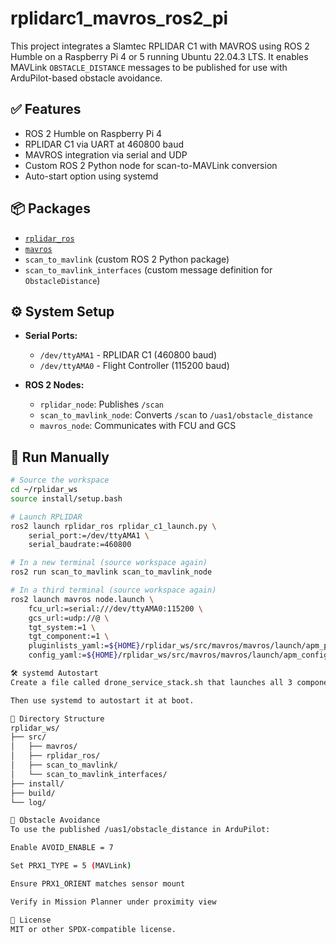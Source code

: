 # rplidarc1_mavros_ros2_pi

This project integrates a Slamtec RPLIDAR C1 with MAVROS using ROS 2 Humble on a Raspberry Pi 4 or 5 running Ubuntu 22.04.3 LTS. It enables MAVLink `OBSTACLE_DISTANCE` messages to be published for use with ArduPilot-based obstacle avoidance.

## ✅ Features

- ROS 2 Humble on Raspberry Pi 4
- RPLIDAR C1 via UART at 460800 baud
- MAVROS integration via serial and UDP
- Custom ROS 2 Python node for scan-to-MAVLink conversion
- Auto-start option using systemd

## 📦 Packages

- [`rplidar_ros`](https://github.com/Slamtec/rplidar_ros)
- [`mavros`](https://github.com/mavlink/mavros/tree/ros2)
- `scan_to_mavlink` (custom ROS 2 Python package)
- `scan_to_mavlink_interfaces` (custom message definition for `ObstacleDistance`)

## ⚙️ System Setup

- **Serial Ports:**
  - `/dev/ttyAMA1` - RPLIDAR C1 (460800 baud)
  - `/dev/ttyAMA0` - Flight Controller (115200 baud)

- **ROS 2 Nodes:**
  - `rplidar_node`: Publishes `/scan`
  - `scan_to_mavlink_node`: Converts `/scan` to `/uas1/obstacle_distance`
  - `mavros_node`: Communicates with FCU and GCS

## 🚀 Run Manually

```bash
# Source the workspace
cd ~/rplidar_ws
source install/setup.bash

# Launch RPLIDAR
ros2 launch rplidar_ros rplidar_c1_launch.py \
    serial_port:=/dev/ttyAMA1 \
    serial_baudrate:=460800

# In a new terminal (source workspace again)
ros2 run scan_to_mavlink scan_to_mavlink_node

# In a third terminal (source workspace again)
ros2 launch mavros node.launch \
    fcu_url:=serial:///dev/ttyAMA0:115200 \
    gcs_url:=udp://@ \
    tgt_system:=1 \
    tgt_component:=1 \
    pluginlists_yaml:=${HOME}/rplidar_ws/src/mavros/mavros/launch/apm_pluginlists.yaml \
    config_yaml:=${HOME}/rplidar_ws/src/mavros/mavros/launch/apm_config.yaml

🛠️ systemd Autostart
Create a file called drone_service_stack.sh that launches all 3 components.

Then use systemd to autostart it at boot.

📂 Directory Structure
rplidar_ws/
├── src/
│   ├── mavros/
│   ├── rplidar_ros/
│   ├── scan_to_mavlink/
│   └── scan_to_mavlink_interfaces/
├── install/
├── build/
└── log/

📡 Obstacle Avoidance
To use the published /uas1/obstacle_distance in ArduPilot:

Enable AVOID_ENABLE = 7

Set PRX1_TYPE = 5 (MAVLink)

Ensure PRX1_ORIENT matches sensor mount

Verify in Mission Planner under proximity view

📖 License
MIT or other SPDX-compatible license.
